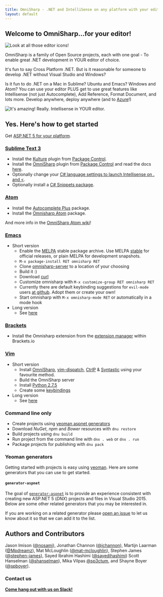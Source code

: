 ```yaml
---
title: OmniSharp - .NET and IntelliSense on any platform with your editor of choice
layout: default
---
```


## Welcome to OmniSharp...for your editor!
![Look at all those editor icons!](images/icons.png?raw=true)

OmniSharp is a family of Open Source projects, each with one goal - To enable great .NET development in YOUR editor of choice.

It's fun to say Cross Platform .NET. But is it reasonable for someone to develop .NET without Visual Studio and Windows?

Is it fun to do .NET on a Mac in Sublime? Ubuntu and Emacs? Windows and Atom? You can use your editor PLUS get to use great features like Intellisense (not just Autocomplete), Add Reference, Format Document, and lots more. Develop anywhere, deploy anywhere (and to [Azure](http://www.azure.com)!)

![It's amazing! Really. Intellisense in YOUR editor.](images/sublimevisualstudio.jpg?raw=true)

## Yes. Here's how to get started
Get [ASP.NET 5 for your platform](https://github.com/aspnet/home#getting-started).

### [Sublime Text 3](http://www.sublimetext.com/)
- Install the <a href="https://sublime.wbond.net/packages/Kulture">Kulture</a> plugin from <a href="https://sublime.wbond.net/">Package Control</a>.
- Install the <a href="https://sublime.wbond.net/packages/OmniSharp">OmniSharp</a> plugin from <a href="https://sublime.wbond.net/">Package Control</a> and read the docs [here](http://omnisharp-sublime.readthedocs.org/en/latest/).
- Optionally change your <a href="https://github.com/OmniSharp/omnisharp-sublime#c-language-specific-settings">C# language settings to launch Intellisense on . and &lt;</a>.
- Optionally install a <a href="https://sublime.wbond.net/packages/C%23%20Snippets">C# Snippets package</a>.


### [Atom](https://atom.io/)
- Install the [Autocomplete Plus](https://atom.io/packages/autocomplete-plus) package.
- Install the [Omnisharp Atom](https://atom.io/packages/omnisharp-atom) package.

And more info in the [OmniSharp Atom wiki](https://github.com/OmniSharp/omnisharp-atom/wiki)!

### [Emacs](http://www.gnu.org/software/emacs/)
- Short version
    - Enable the [MELPA](http://melpa.org/#/getting-started) stable package archive. Use MELPA [stable](https://github.com/milkypostman/melpa#stable-packages) for official releases, or plain MELPA for development snapshots.
    - `M-x package-install RET omnisharp RET`
    - Clone [omnisharp-server](https://github.com/OmniSharp/omnisharp-server) to a location of your choosing
    - Build it :)
    - Download [curl](http://curl.haxx.se/download.html)
    - Customize omnisharp with `M-x customize-group RET omnisharp RET`
    - Currently there are default keybinding suggestions for `evil-mode` users [at github](https://github.com/OmniSharp/omnisharp-emacs/blob/master/example-config-for-evil-mode.el). Adopt them or create your own!
    - Start omnisharp with `M-x omnisharp-mode RET` or automatically in a mode hook
- Long version
    - See [here](https://github.com/OmniSharp/omnisharp-emacs)

### [Brackets](http://brackets.io/)
- Install the Omnisharp extension from the [extension manager](https://brackets-registry.aboutweb.com/) within Brackets.io

### [Vim](http://www.vim.org/)
- Short version
    - Install [OmniSharp](https://github.com/OmniSharp/Omnisharp), [vim-dispatch](https://github.com/tpope/vim-dispatch), [CtrlP](https://github.com/kien/ctrlp.vim) & [Syntastic](https://github.com/scrooloose/syntastic) using your favourite method.
    - Build the OmniSharp server
    - Install [Python 2.7.5](http://www.python.org/download/releases/2.7.5/)
    - Create some [keybindings](https://github.com/OmniSharp/Omnisharp#configuration)
- Long version
    - See [here](https://github.com/OmniSharp/Omnisharp)

### Command line only
- Create projects using <a href="https://www.npmjs.org/package/generator-aspnet">yeoman aspnet generators</a>
- Download _NuGet_, _npm_ and _Bower_ resources  with `dnu restore`
- Build projects using <code>dnu build</code>
- Run project from the command line with <code>dnx . web</code> or <code>dnx . run</code>
- Package projects for publishing with <code>dnu pack</code>

### Yeoman generators

Getting started with projects is easy using [yeoman](http://yeoman.io/). Here are some generators that you
can use to get started.

#### ```generator-aspnet```

The goal of [```generator-aspnet```](https://github.com/OmniSharp/generator-aspnet) is to provide an experience consistent with creating new ASP.NET 5 (_DNX_) projects
and files in Visual Studio 2015. Below are some other related generators that you may be interested in.

If you are working on a related generator please [open an issue](https://github.com/OmniSharp/generator-aspnet/issues/new) to let us know about it so that we can add it to the list.


## Authors and Contributors

Jason Imison ([@nosami](http://github.com/nosami)), Jonathan Channon ([@jchannon](http://github.com/jchannon)), Martijn Laarman ([@Mpdreamz](http://github.com/Mpdreamz)), Mat McLoughlin ([@mat-mcloughlin](https://github.com/mat-mcloughlin)), Stephen James ([@stephen-james](http://github.com/stephen-james)), Sayed Ibrahim Hashimi ([@sayedihashimi](http://github.com/sayedihashimi)) Scott Hanselman ([@shanselman](http://github.com/shanselman)), Mika Vilpas [@sp3ctum](https://github.com/sp3ctum), and Shayne Boyer ([@spboyer](http://github.com/spboyer)).

### Contact us

<a class="btn btn-warning" href="https://omnisharp.herokuapp.com/"><strong>Come hang out with us on Slack!</strong></a>
